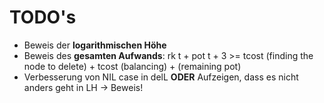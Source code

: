 # TODO's
* Beweis der **logarithmischen Höhe** 
* Beweis des **gesamten Aufwands**: rk t + pot t + 3 >= tcost (finding the node to delete) + tcost (balancing) + (remaining pot)
* Verbesserung von NIL case in delL **ODER** Aufzeigen, dass es nicht anders geht in LH -> Beweis!